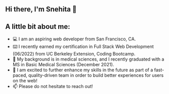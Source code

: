 

<!--
**snehitak20/snehitak20** is a ✨ _special_ ✨ repository because its `README.md` (this file) appears on your GitHub profile.

Here are some ideas to get you started:

- 🔭 I’m currently working on ...
- 🌱 I’m currently learning ...
- 👯 I’m looking to collaborate on ...
- 🤔 I’m looking for help with ...
- 💬 Ask me about ...
- 📫 How to reach me: ...
- 😄 Pronouns: ...
- ⚡ Fun fact: ...
-->

## Hi there, I'm Snehita 👋

## A little bit about me: 
* 💻 I am an aspiring web developer from San Francisco, CA. 
* ⌨️ I recently earned my certification in Full Stack Web Development (06/2022) from UC Berkeley Extension, Coding Bootcamp. 
* 💉 My background is in medical sciences, and I recently graduated with a MS in Basic Medical Sciences (December 2021).
* 🌱 I am excited to further enhance my skills in the future as part of a fast-paced, quality-driven team in order to build better experiences for users on the web!
* 📫 Please do not hesitate to reach out! 
